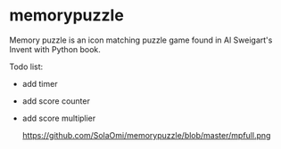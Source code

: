# memorypuzzle

Memory puzzle is an icon matching puzzle game found in Al Sweigart's Invent with Python book.

Todo list:
- add timer
- add score counter
- add score multiplier
  
  https://github.com/SolaOmi/memorypuzzle/blob/master/mpfull.png
